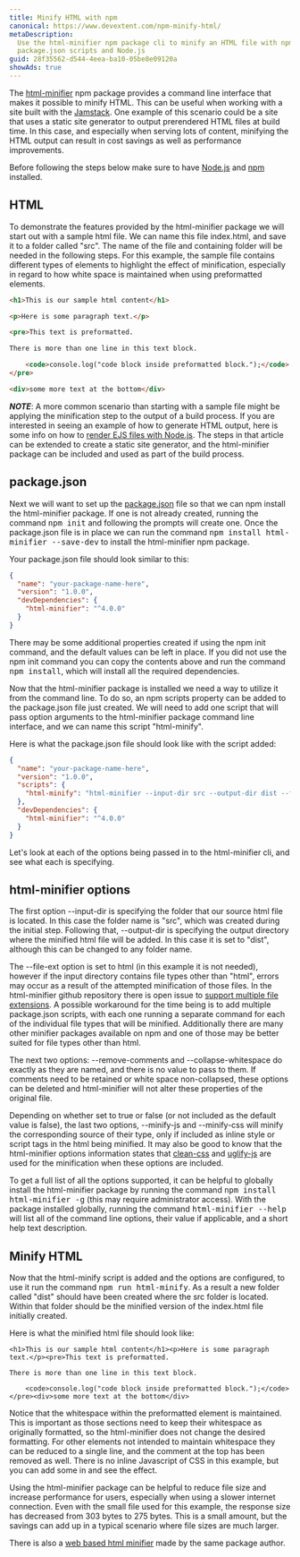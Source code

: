 ```yaml
---
title: Minify HTML with npm
canonical: https://www.devextent.com/npm-minify-html/
metaDescription:
  Use the html-minifier npm package cli to minify an HTML file with npm
  package.json scripts and Node.js
guid: 28f35562-d544-4eea-ba10-05be8e09120a
showAds: true
---
```


The [html-minifier](https://www.npmjs.com/package/html-minifier) npm package
provides a command line interface that makes it possible to minify HTML. This
can be useful when working with a site built with the
[Jamstack](https://jamstack.org/). One example of this scenario could be a site
that uses a static site generator to output prerendered HTML files at build
time. In this case, and especially when serving lots of content, minifying the
HTML output can result in cost savings as well as performance improvements.

Before following the steps below make sure to have
[Node.js](https://nodejs.org/en/) and
[npm](https://docs.npmjs.com/downloading-and-installing-node-js-and-npm)
installed.

## HTML

To demonstrate the features provided by the html-minifier package we will start
out with a sample html file. We can name this file index.html, and save it to a
folder called "src". The name of the file and containing folder will be needed
in the following steps. For this example, the sample file contains different
types of elements to highlight the effect of minification, especially in regard
to how white space is maintained when using preformatted elements.

```html
<h1>This is our sample html content</h1>

<p>Here is some paragraph text.</p>

<pre>This text is preformatted.

There is more than one line in this text block.

    <code>console.log("code block inside preformatted block.");</code>
</pre>

<div>some more text at the bottom</div>
```

**_NOTE_**: A more common scenario than starting with a sample file might be
applying the minification step to the output of a build process. If you are
interested in seeing an example of how to generate HTML output, here is some
info on how to [render EJS files with Node.js](/ejs-render-file/). The steps in
that article can be extended to create a static site generator, and the
html-minifier package can be included and used as part of the build process.

## package.json

Next we will want to set up the
[package.json](https://docs.npmjs.com/creating-a-package-json-file) file so that
we can npm install the html-minifier package. If one is not already created,
running the command <kbd>npm init</kbd> and following the prompts will create
one. Once the package.json file is in place we can run the command <kbd>npm
install html-minifier --save-dev</kbd> to install the html-minifier npm package.

Your package.json file should look similar to this:

```json
{
  "name": "your-package-name-here",
  "version": "1.0.0",
  "devDependencies": {
    "html-minifier": "^4.0.0"
  }
}
```

There may be some additional properties created if using the npm init command,
and the default values can be left in place. If you did not use the npm init
command you can copy the contents above and run the command <kbd>npm
install</kbd>, which will install all the required dependencies.

Now that the html-minifier package is installed we need a way to utilize it from
the command line. To do so, an npm scripts property can be added to the
package.json file just created. We will need to add one script that will pass
option arguments to the html-minifier package command line interface, and we can
name this script "html-minify".

Here is what the package.json file should look like with the script added:

```json
{
  "name": "your-package-name-here",
  "version": "1.0.0",
  "scripts": {
    "html-minify": "html-minifier --input-dir src --output-dir dist --file-ext html --remove-comments --collapse-whitespace --minify-js true --minify-css true"
  },
  "devDependencies": {
    "html-minifier": "^4.0.0"
  }
}
```

Let's look at each of the options being passed in to the html-minifier cli, and
see what each is specifying.

## html-minifier options

The first option --input-dir is specifying the folder that our source html file
is located. In this case the folder name is "src", which was created during the
initial step. Following that, --output-dir is specifying the output directory
where the minified html file will be added. In this case it is set to "dist",
although this can be changed to any folder name.

The --file-ext option is set to html (in this example it is not needed), however
if the input directory contains file types other than "html", errors may occur
as a result of the attempted minification of those files. In the html-minifier
github repository there is open issue to
[support multiple file extensions](https://github.com/kangax/html-minifier/pull/1026).
A possible workaround for the time being is to add multiple package.json
scripts, with each one running a separate command for each of the individual
file types that will be minified. Additionally there are many other minifier
packages available on npm and one of those may be better suited for file types
other than html.

The next two options: --remove-comments and --collapse-whitespace do exactly as
they are named, and there is no value to pass to them. If comments need to be
retained or white space non-collapsed, these options can be deleted and
html-minifier will not alter these properties of the original file.

Depending on whether set to true or false (or not included as the default value
is false), the last two options, --minify-js and --minify-css will minify the
corresponding source of their type, only if included as inline style or script
tags in the html being minified. It may also be good to know that the
html-minifier options information states that
[clean-css](https://www.npmjs.com/package/clean-css) and
[uglify-js](https://www.npmjs.com/package/uglify-js) are used for the
minification when these options are included.

To get a full list of all the options supported, it can be helpful to globally
install the html-minifier package by running the command <kbd>npm install
html-minifier -g</kbd> (this may require administrator access). With the package
installed globally, running the command <kbd>html-minifier --help</kbd> will
list all of the command line options, their value if applicable, and a short
help text description.

## Minify HTML

Now that the html-minify script is added and the options are configured, to use
it run the command <kbd>npm run html-minify</kbd>. As a result a new folder
called "dist" should have been created where the src folder is located. Within
that folder should be the minified version of the index.html file initially
created.

Here is what the minified html file should look like:

```
<h1>This is our sample html content</h1><p>Here is some paragraph text.</p><pre>This text is preformatted.

There is more than one line in this text block.

    <code>console.log("code block inside preformatted block.");</code>
</pre><div>some more text at the bottom</div>
```

Notice that the whitespace within the preformatted element is maintained. This
is important as those sections need to keep their whitespace as originally
formatted, so the html-minifier does not change the desired formatting. For
other elements not intended to maintain whitespace they can be reduced to a
single line, and the comment at the top has been removed as well. There is no
inline Javascript of CSS in this example, but you can add some in and see the
effect.

Using the html-minifier package can be helpful to reduce file size and increase
performance for users, especially when using a slower internet connection. Even
with the small file used for this example, the response size has decreased from
303 bytes to 275 bytes. This is a small amount, but the savings can add up in a
typical scenario where file sizes are much larger.

There is also a
[web based html minifier](http://kangax.github.io/html-minifier/) made by the
same package author.
